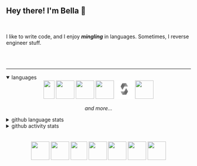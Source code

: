 ## Hey there! I'm Bella 👋

<br/>

I like to write code, and I enjoy ***mingling*** in languages. Sometimes, I reverse engineer stuff.

<br/>
<br/>

<hr />

<!--- thanks to @fuwn for showing me that this feature is a thing :o  <3 --->
<details open>
<summary>languages</summary>
<div align="center">
<img src="https://logos-download.com/wp-content/uploads/2016/10/Java_logo.png" width="30" height="50"/>
<img src="https://sdtimes.com/wp-content/uploads/2018/03/cpppp.png" width="50" height="50"/>
<img src="https://raw.githubusercontent.com/odb/official-bash-logo/master/assets/Logos/Icons/PNG/512x512.png" width="50" height="50"/>
<img src="https://www.wamatechnology.com/wp-content/uploads/2019/07/1138px-Swift_logo.svg_.png" width="50" height="50"/>
<img src="./sol.png" width="50" height="50" />
<img src="https://upload.wikimedia.org/wikipedia/commons/thumb/9/95/Vue.js_Logo_2.svg/1200px-Vue.js_Logo_2.svg.png" width="50" height="50"/>
  
<p><em>and more...</em></p>
</div>
</details>

<details closed>
<summary>github language stats</summary>
<div align="center">
<img src="https://github-readme-stats.vercel.app/api/top-langs/?username=bfu4&langs_count=8&layout=compact&theme=gotham&show_icons=true&hide_title=true"/>
</div>
</details>

<details closed>
<summary>github activity stats</summary>
<div align="center">
<img src="https://github-readme-stats.vercel.app/api?username=bfu4&show_icons=true&theme=gotham&hide_title=true"/>
</div>
</details>
<br>
<br>

<div align="center">
<!--- in -->
<a href="https://https://www.linkedin.com/in/bella-fusari-2337b3202?lipi=urn%3Ali%3Apage%3Ad_flagship3_profile_view_base_contact_details%3BOvPg3niOTwWUtKyquus9Xg%3D%3D"><img src="https://sleeepy.ninja/linkedin.png" width="50" height="50"/></a>
<!--- soundcloud -->
<a href="https://soundcloud.com/bellafusari" style="text-decoration: none;"><img src="https://sleeeepyti.me/images/sc.png" width="50" height="50" /></a>
<!--- htb -->
<a href="https://www.hackthebox.eu/home/users/profile/474489" target="_blank" style="text-decoration: none;"><img src="https://www.hackthebox.eu/images/Cube-Icon-RGB-1024.png" width="45" height="50" /></a>
<!--- ether docs-->
<a href="https://sleeepy.ninja/docs/eth" target="_blank" style="text-decoration: none;"><img src="https://ethereum.org/icons/icon-96x96.png?v=8b512faa8d4a0b019c123a771b6622aa" width="50" height="50" /></a>
<!--- website -->
<a href="https://sleeepy.ninja" target="_blank" style="text-decoration: none;"><img src="https://sleeeepyti.me/favicon.ico" width="50" height="50"/></a>
<!--- twitter -->
<a href="https://twitter.com/bellafusari1" target="_blank" style="text-decoration: none;"><img src="https://sleeeepyti.me/images/twitter-grn.png" width="50" height="50" /></a>
<a href="https://dsc.bio/neemy" target="_blank" style="text-decoration: none;"><img src="https://sleeepy.ninja/dscgrn.png" width="50" height="50"/></a>
</div>
